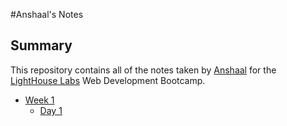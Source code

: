 #Anshaal's Notes

## Summary
This repository contains all of the notes taken by [Anshaal](https://github.com/AnshaalHussain/lighthouse-web-notes/blob/master/README.md) for the [LightHouse Labs](https://www.lighthouselabs.ca/) Web Development Bootcamp.

* [Week 1](/Week_1)
  * [Day 1](/Week_1/Day_1)